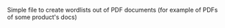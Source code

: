  Simple file to create wordlists out of PDF documents (for example of PDFs of some product's docs) 
